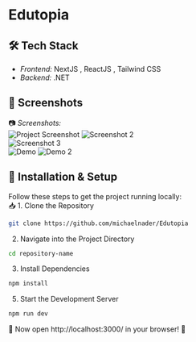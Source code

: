 # Edutopia


## 🛠 Tech Stack
- *Frontend:* NextJS , ReactJS , Tailwind CSS  
- *Backend:* .NET


## 🎥 Screenshots

📷 *Screenshots:*  
![Project Screenshot](https://i.imgur.com/LSSCv1C.png)
![Screenshot 2](https://imgur.com/2FqVUoK.png)  
![Screenshot 3](https://imgur.com/LkxifrF.png)  
![Demo](edited-ezgif.com-video-to-gif-converter.gif)
![Demo 2](![Image](https://github.com/user-attachments/assets/d9a32135-3118-422e-bbd2-a9f33d9b7c5f))





## 🚀 Installation & Setup  

Follow these steps to get the project running locally:  
📥 1. Clone the Repository 
```bash
git clone https://github.com/michaelnader/Edutopia
```
2. Navigate into the Project Directory
```bash
cd repository-name
```
3. Install Dependencies
```bash
npm install
```
5. Start the Development Server
```bash
npm run dev
```
🔗 Now open http://localhost:3000/ in your browser! 🎉
